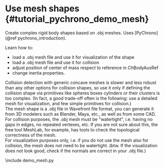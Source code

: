 Use mesh shapes {#tutorial_pychrono_demo_mesh}
===========================

Create complex rigid body shapes based on .obj meshes.
Uses [PyChrono](@ref pychrono_introduction).

Learn how to:

- load a .obj mesh file and use it for visualization of the shape
- load a .obj mesh file and use it for collision
- adjust position of center of mass respect to reference in ChBodyAuxRef
- change inertia properties.
	
<div class="ce-info">
Collision detection with generic concave meshes is slower and less
robust than any other options for collision shapes, so use it only if defining 
the collision shape via primitives like spheres boxes cylinders or their
clusters is too complex. (In fact, a good trade-off often is the following: use a detailed
mesh for visualization, and few simple primitives for collision.)
</div>

<div class="ce-info">
The mesh shape is a .obj file in Wavefront file format,
you can generate it from 3D modelers such as Blender, Maya, etc., as well as from some CAD.
</div>

<div class="ce-info">
For collision purposes, the .obj mesh must be "watertight", i.e. having
no gaps in edges, no repeated vertexes, etc. If you are not sure about this,
the free tool MeshLab, for example, has tools to check the topological correctness of the mesh.
</div>

<div class="ce-info">
For visualization purposes only, i.e. if you do not use the mesh also for 
collision, the mesh does not need to be watertight. (btw. If the visualization does not look good, 
check if the normals are correct in your .obj file.)
</div>



\include demo_mesh.py